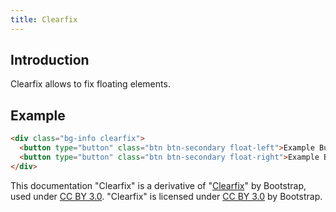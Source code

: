 ```yaml
---
title: Clearfix
---
```


## Introduction

Clearfix allows to fix floating elements.

## Example

```html
<div class="bg-info clearfix">
  <button type="button" class="btn btn-secondary float-left">Example Button floated left</button>
  <button type="button" class="btn btn-secondary float-right">Example Button floated right</button>
</div>
```

<div class="alert alert-secondary" role="alert">

This documentation "Clearfix" is a derivative of "[Clearfix](http://getbootstrap.com/docs/4.1/utilities/clearfix/)"
by Bootstrap, used under [CC BY 3.0](https://creativecommons.org/licenses/by/3.0/).
"Clearfix" is licensed under [CC BY 3.0](https://creativecommons.org/licenses/by/3.0/) by Bootstrap.
</div>

